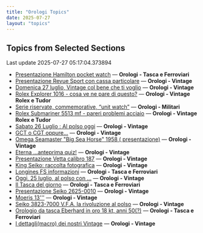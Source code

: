 ```yaml
---
title: "Orologi Topics"
date: 2025-07-27
layout: "topics"
---
```


## Topics from Selected Sections

Last update 2025-07-27 05:17:04.373894

- [Presentazione Hamilton pocket watch](https://orologi.forumfree.it/?t=80737325) — **Orologi - Tasca e Ferroviari**
- [Presentazione Revue Sport con cassa particolare](https://orologi.forumfree.it/?t=80771809) — **Orologi - Vintage**
- [Domenica 27 luglio, Vintage col bene che ti voglio](https://orologi.forumfree.it/?t=80772548) — **Orologi - Vintage**
- [Rolex Explorer 1016 - cosa ve ne pare di questo?](https://orologi.forumfree.it/?t=80771979) — **Orologi - Vintage Rolex e Tudor**
- [Serie riservate, commemorative, “unit watch”](https://orologi.forumfree.it/?t=70708713) — **Orologi - Militari**
- [Rolex Submariner 5513 mf - pareri problemi acciaio](https://orologi.forumfree.it/?t=80771186) — **Orologi - Vintage Rolex e Tudor**
- [Sabato 26 Luglio : Al polso oggi](https://orologi.forumfree.it/?t=80771703) — **Orologi - Vintage**
- [GCT o CGT oppure...](https://orologi.forumfree.it/?t=80038388) — **Orologi - Vintage**
- [Omega Seamaster "Big Sea Horse" 1958 ( presentazione)](https://orologi.forumfree.it/?t=80771584) — **Orologi - Vintage**
- [Eterna ...anteprima quiz!](https://orologi.forumfree.it/?t=80660771) — **Orologi - Vintage**
- [Presentazione Vetta calibro 187](https://orologi.forumfree.it/?t=80771361) — **Orologi - Vintage**
- [King Seiko: raccolta fotografica](https://orologi.forumfree.it/?t=78946994) — **Orologi - Vintage**
- [Longines FS informazioni](https://orologi.forumfree.it/?t=80770861) — **Orologi - Tasca e Ferroviari**
- [Oggi, 25 luglio, al polso con ...](https://orologi.forumfree.it/?t=80770648) — **Orologi - Vintage**
- [Il Tasca del giorno](https://orologi.forumfree.it/?t=80702163) — **Orologi - Tasca e Ferroviari**
- [Presentazione Seiko 2625-0010](https://orologi.forumfree.it/?t=80764976) — **Orologi - Vintage**
- [Moeris 13'''](https://orologi.forumfree.it/?t=80769281) — **Orologi - Vintage**
- [Seiko 3823-7000 V.F.A. la rivoluzione al polso](https://orologi.forumfree.it/?t=80772301) — **Orologi - Vintage**
- [Orologio da tasca Eberhard in oro 18 kt, anni 50(?)](https://orologi.forumfree.it/?t=80768887) — **Orologi - Tasca e Ferroviari**
- [I dettagli(macro) dei nostri Vintage](https://orologi.forumfree.it/?t=80396891) — **Orologi - Vintage**
